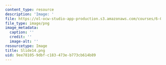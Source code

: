 ```yaml
---
content_type: resource
description: 'Image: '
file: https://ol-ocw-studio-app-production.s3.amazonaws.com/courses/6-004-computation-structures-spring-2017/9ee781059dbfc183473eb773cb614b89_Slide14.png
file_type: image/png
image_metadata:
  caption: ''
  credit: ''
  image-alt: ''
resourcetype: Image
title: Slide14.png
uid: 9ee78105-9dbf-c183-473e-b773cb614b89
---
```

